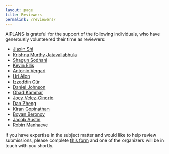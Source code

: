 ```yaml
---
layout: page
title: Reviewers
permalink: /reviewers/
---
```


AIPLANS is grateful for the support of the following individuals, who have generously volunteered their time as reviewers:

* [Jiaxin Shi](http://jiaxins.io/)
* [Krishna Murthy Jatavallabhula](https://krrish94.github.io/)
* [Shagun Sodhani](https://shagunsodhani.com/)
* [Kevin Ellis](https://www.cs.cornell.edu/~ellisk/)
* [Antonio Vergari](http://web.cs.ucla.edu/~aver/)
* [Uri Alon](https://urialon.ml/)
* [Izzeddin Gür](https://scholar.google.com/citations?user=qS_ugJAAAAAJ&hl=en)
* [Daniel Johnson](https://www.danieldjohnson.com/)
* [Ohad Kammar](http://denotational.co.uk/)
* [Joey Velez-Ginorio](https://www.seas.upenn.edu/~joeyv/)
* [Dan Zheng](https://danzheng.me/)
* [Kiran Gopinathan](https://gopiandcode.uk/)
* [Boyan Beronov](https://scholar.google.com/citations?user=mJH2wncAAAAJ&hl=en)
* [Jacob Austin](http://www.jacobaustin.org/)
* [Robin Manhaeve](https://scholar.google.be/citations?user=pQht1BIAAAAJ)

If you have expertise in the subject matter and would like to help review submissions, please complete [this form](https://docs.google.com/forms/d/e/1FAIpQLSf7AJhFCpgPseBvE1iSKIBygvsiPUn--vwIEBwZaQjsEA1d8g/viewform) and one of the organizers will be in touch with you shortly.